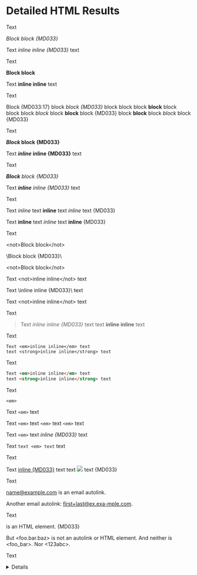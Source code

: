 # Detailed HTML Results

Text

<em>Block block {MD033}</em>

Text <em>inline inline {MD033}</em> text

Text

<strong>Block block</strong>

Text <strong>inline inline</strong> text

Text

<p>
Block  {MD033:17}
block <em>block {MD033}</em> block
block
block <strong>block</strong> block
block
block <em>block</em> block <strong>block</strong> block {MD033}
block <strong>block</strong> block <em>block</em> block {MD033}
</p>

Text

<strong><em>Block</em> block {MD033}</strong>

Text <strong><em>inline</em> inline {MD033}</strong> text

Text

<em><strong>Block</strong> block {MD033}</em>

Text <em><strong>inline</strong> inline {MD033}</em> text

Text

Text <em>inline</em> text <strong>inline</strong> text <em>inline</em> text {MD033}

Text <strong>inline</strong> text <em>inline</em> text <strong>inline</strong> {MD033}

Text

\<not>Block block\</not>

\\<problem>Block block {MD033}\\</problem>

<not\>Block block</not\>

Text \<not>inline inline\</not> text

Text \\<problem>inline inline {MD033}\\</problem> text

Text <not\>inline inline</not\> text

Text

> Text <em>inline inline {MD033}</em> text
> text <strong>inline inline</strong> text

Text

    Text <em>inline inline</em> text
    text <strong>inline inline</strong> text

Text

```html
Text <em>inline inline</em> text
text <strong>inline inline</strong> text
```

Text

`<em>`

Text ``<em>`` text

Text `<em>` text ``<em>`` text ```<em>``` text

Text `<em>` text <em>inline {MD033}</em> text

Text ``text <em> text`` text

Text

Text <a href="#anchor">inline {MD033}</a> text
text <img src="src.png"/> text {MD033}

Text

<name@example.com> is an email autolink.

Another email autolink: <first+last@ex.exa-mple.com>.

Text

<foo-bar-baz> is an HTML element. {MD033}

But <foo.bar.baz> is not an autolink or HTML element.
And neither is <foo_bar>.
Nor <123abc>.

Text

<details>

{MD033:109}

	<details>

- Item
	<details>

{MD033:116}

<custom-element attribute1="value1"
                attribute2="value2" />

{MD033:120}

Text <!-- <commented-out html="tag"> --> text.

<!-- markdownlint-configure-file {
  "MD010": false,
  "MD033": {
    "allowed_elements": [
      "strong"
    ]
  },
  "MD046": false
} -->
